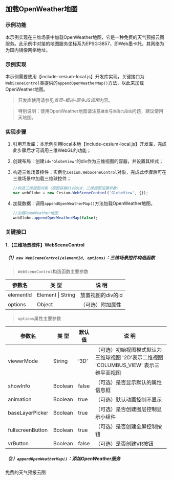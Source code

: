 ## 加载OpenWeather地图

### 示例功能

本示例实现在三维场景中加载OpenWeather地图，它是一种免费的天气预报云图服务。此示例中对接的地图服务坐标系为EPSG:3857，即Web墨卡托，其网络为为国内镜像网络地址。

### 示例实现

本示例需要使用【include-cesium-local.js】开发库实现，关键接口为`WebSceneControl`类提供的`appendOpenWeatherMap()`方法，以此来加载OpenWeather地图。

> 开发库使用请参见*首页-概述-原生JS调用*内容。

> 特别说明：使用OpenWeather地图请注意`藏南`与`南海九段线`问题，建议使用天地图。

### 实现步骤

1. 引用开发库：本示例引用local本地【include-cesium-local.js】开发库，完成此步骤后才可调用三维WebGL的功能；

2. 创建布局：创建`id='GlobeView'`的div作为三维视图的容器，并设置其样式；

3. 构造三维场景控件：实例化`Cesium.WebSceneControl`对象，完成此步骤后可在三维场景中加载三维球控件；

   ``` javascript
   //构造三维视图对象（视图容器div的id，三维视图设置参数）
   var webGlobe = new Cesium.WebSceneControl('GlobeView', {});
   ```

4. 加载数据：调用`appendOpenWeatherMap()`方法加载OpenWeather地图。

    ``` javascript
    //加载OpenWeather地图
    webGlobe.appendOpenWeatherMap(false);
    ```

### 关键接口

#### 1.【三维场景控件】WebSceneControl

##### （1）`new WebSceneControl(elementId, options)`：三维场景控件构造函数

> `WebSceneControl`构造函数主要参数

|参数名|类 型|说 明|
|-|-|-|
|elementId|Element \| String|放置视图的div的id|
|options|Object|（可选）附加属性|

> `options`属性主要参数

|参数名|类 型|默认值|说 明|
|-|-|-|-|
|viewerMode|String|‘3D’|（可选）初始视图模式默认为三维球视图 '2D'表示二维视图 'COLUMBUS_VIEW' 表示三维平面视图|
|showInfo|Boolean|false|（可选）是否显示默认的属性信息框|
|animation|Boolean|true|（可选）默认动画控制不显示|
|baseLayerPicker|Boolean|true|（可选）是否创建图层控制显示小组件|
|fullscreenButton|Boolean|true|（可选）是否创建全屏控制按钮|
|vrButton|Boolean|false|（可选）是否创建VR按钮|

##### （2）`appendOpenWeatherMap()`：添加OpenWeather服务

免费的天气预报云图
